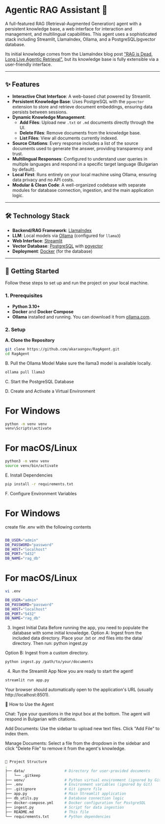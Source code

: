 # Agentic RAG Assistant 🤖

A full-featured RAG (Retrieval-Augmented Generation) agent with a persistent knowledge base, a web interface for interaction and management, and multilingual capabilities. This agent uses a sophisticated stack including Streamlit, LlamaIndex, Ollama, and a PostgreSQL/pgvector database.

Its initial knowledge comes from the LlamaIndex blog post ["RAG is Dead, Long Live Agentic Retrieval"](https://www.llamaindex.ai/blog/rag-is-dead-long-live-agentic-retrieval), but its knowledge base is fully extensible via a user-friendly interface.

---

## ✨ Features

- **Interactive Chat Interface**: A web-based chat powered by Streamlit.
- **Persistent Knowledge Base**: Uses PostgreSQL with the `pgvector` extension to store and retrieve document embeddings, ensuring data persists between sessions.
- **Dynamic Knowledge Management**:
    - **Add Files**: Upload new `.txt` or `.md` documents directly through the UI.
    - **Delete Files**: Remove documents from the knowledge base.
    - **List Files**: View all documents currently indexed.
- **Source Citations**: Every response includes a list of the source documents used to generate the answer, providing transparency and trust.
- **Multilingual Responses**: Configured to understand user queries in multiple languages and respond in a specific target language (Bulgarian by default).
- **Local First**: Runs entirely on your local machine using Ollama, ensuring data privacy and no API costs.
- **Modular & Clean Code**: A well-organized codebase with separate modules for database connection, ingestion, and the main application logic.

---

## 🛠️ Technology Stack

- **Backend/RAG Framework**: [LlamaIndex](https://www.llamaindex.ai/)
- **LLM**: Local models via [Ollama](https://ollama.com/) (configured for `llama3`)
- **Web Interface**: [Streamlit](https://streamlit.io/)
- **Vector Database**: [PostgreSQL](https://www.postgresql.org/) with [pgvector](https://github.com/pgvector/pgvector)
- **Deployment**: [Docker](https://www.docker.com/) (for the database)

---

## 🚀 Getting Started

Follow these steps to set up and run the project on your local machine.

### 1. Prerequisites

- **Python 3.10+**
- **Docker** and **Docker Compose**
- **Ollama** installed and running. You can download it from [ollama.com](https://ollama.com/).

### 2. Setup

**A. Clone the Repository**
```bash
git clone https://github.com/akaraangov/RagAgent.git
cd RagAgent
```

B. Pull the Ollama Model
Make sure the llama3 model is available locally.
```bash
ollama pull llama3
```

C. Start the PostgreSQL Database

D. Create and Activate a Virtual Environment
# For Windows
```bash
python -m venv venv
venv\Scripts\activate
```

# For macOS/Linux
```bash
python3 -m venv venv
source venv/bin/activate
```

E. Install Dependencies
```bash
pip install -r requirements.txt
```

F. Configure Environment Variables

# For Windows

create file .env with the following contents

```bash

DB_USER="admin"
DB_PASSWORD="password"
DB_HOST="localhost"
DB_PORT="5432"
DB_NAME="rag_db"

```

# For macOS/Linux
```bash
vi .env

DB_USER="admin"
DB_PASSWORD="password"
DB_HOST="localhost"
DB_PORT="5432"
DB_NAME="rag_db"
```

3. Ingest Initial Data
Before running the app, you need to populate the database with some initial knowledge.
Option A: Ingest from the included data directory.
Place your .txt or .md files into the data/ directory. Then run:
python ingest.py

Option B: Ingest from a custom directory.
```bash
python ingest.py /path/to/your/documents
```

4. Run the Streamlit App
Now you are ready to start the agent!
```bash
streamlit run app.py
```

Your browser should automatically open to the application's URL (usually http://localhost:8501).

🔧 How to Use the Agent

Chat: Type your questions in the input box at the bottom. The agent will respond in Bulgarian with citations.

Add Documents: Use the sidebar to upload new text files. Click "Add File" to index them.

Manage Documents: Select a file from the dropdown in the sidebar and click "Delete File" to remove it from the agent's knowledge.


```bash

📂 Project Structure
.
├── data/                  # Directory for user-provided documents
│   └── .gitkeep
├── venv/                  # Python virtual environment (ignored by Git)
├── .env                   # Environment variables (ignored by Git)
├── .gitignore             # Git ignore file
├── app.py                 # Main Streamlit application
├── db_utils.py            # Database connection logic
├── docker-compose.yml     # Docker configuration for PostgreSQL
├── ingest.py              # Script for data ingestion
├── README.md              # This file
└── requirements.txt       # Python dependencies

```
